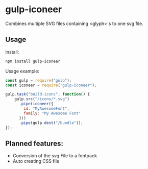 gulp-iconeer
============

Combines multiple SVG files containing &lt;glyph&gt;´s to one svg file.

Usage
-----

Install:

``` bash
npm install gulp-iconeer
```

Usage example:

``` js
const gulp = require("gulp");
const iconeer = require("gulp-iconeer");

gulp.task("build-icons", function() {
    gulp.src("/icons/*.svg")
      .pipe(iconeer({
        id: "MyAwesomeFont",
        family: "My Awesome Font"
      }))
      .pipe(gulp.dest("/bundle"));
});
```

Planned features:
--------
- Conversion of the svg File to a fontpack
- Auto creating CSS file
